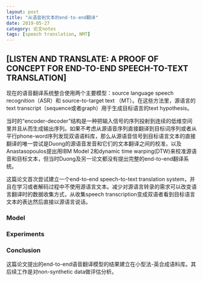 ```yaml
---
layout: post
title: "从语音到文本的end-to-end翻译"
date: 2019-05-27
category: 论文notes
tags: [speech translation, NMT]
---
```


## [LISTEN AND TRANSLATE: A PROOF OF CONCEPT FOR END-TO-END SPEECH-TO-TEXT TRANSLATION] ##

现在的语音翻译系统整合使用两个主要模型：source language speech recognition（ASR）和 source-to-target text （MT）。在这些方法里，源语言的text transcript（sequence或者graph）用于生成目标语言的text hypothesis。

当时的“encoder-decoder”结构是一种把输入信号的序列投射到连续的低维空间里并且从而生成输出序列。如果不考虑从源语音序列直接翻译到目标词序列或者从平行phone-word序列发现双语语料库，那么从源语音信号到目标语言文本的直接翻译的唯一尝试是Duong的源语音发音和它们的文本翻译之间的校准，以及Anastasopoulos提出用IBM Model 2和dynamic time warping(DTW)来校准源语音和目标文本，但当时Duong及另一论文都没有提出完整的end-to-end翻译系统。

这篇论文首次尝试建立一个end-to-end speech-to-text translation system，并且在学习或者解码过程中不使用源语言文本。减少对源语言转录的需求可以改变语言翻译时的数据收集方式，从收集speech transcription变成双语者看到目标语言文本的表达然后直接以源语言说话。

### Model



### Experiments



### Conclusion

这篇论文提出的end-to-end语音翻译模型的结果建立在小型法-英合成语料库。其后续工作是对non-synthetic data做评估分析。
